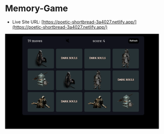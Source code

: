 # Memory-Game

- Live Site URL: [https://poetic-shortbread-3a4027.netlify.app/](https://poetic-shortbread-3a4027.netlify.app/)


![](memory.png)
